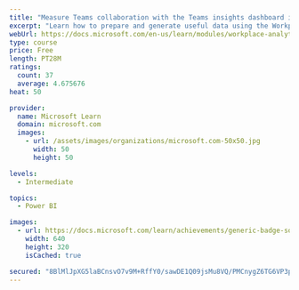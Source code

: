 ```yaml
---
title: "Measure Teams collaboration with the Teams insights dashboard in Workplace Analytics"
excerpt: "Learn how to prepare and generate useful data using the Workplace Analytics Power BI Teams insights dashboard.  Analyze Microsoft Teams adoption trends from the populated reports."
webUrl: https://docs.microsoft.com/en-us/learn/modules/workplace-analytics-teams-insights/
type: course
price: Free
length: PT28M
ratings:
  count: 37
  average: 4.675676
heat: 50

provider:
  name: Microsoft Learn
  domain: microsoft.com
  images:
    - url: /assets/images/organizations/microsoft.com-50x50.jpg
      width: 50
      height: 50

levels:
  - Intermediate

topics:
  - Power BI

images:
  - url: https://docs.microsoft.com/learn/achievements/generic-badge-social.png
    width: 640
    height: 320
    isCached: true

secured: "8BlMlJpXG5laBCnsvO7v9M+RffY0/sawDE1Q09jsMu8VQ/PMCnygZ6TG6VP3pLbzvZ9eirdo7vRwn6W45+idemstqbpPi61YCR5mPfweCYTybRS0NlTJVfT1y/v1rliixgr8Usq0zj3fvdp2ZrUZS9TNnjnl5nlglWf33YOwef/ZrjMBeWjYTldq8QFU891wXGcSr+B5TeMC6wRjlCUsVcFOczJCl6Af9AtarFLtMrZHzfrUR7yRjXMRln7m+pyzMXuWvutfDU+xUHmid7Mkb+usa8VmfNkyAibDtRQNEpHF0BlRqoVLMu2nVBnxPZNuP1eF7fQwh3EAjpOh2LnMEsGmXFC+io70YeIrDtgHyw0S2wo9Or0pmVcQTGfsDZyRm5ITvmozZNiM3upNdsnvXvtY9nEcOT3DqgXEJRaCob0=;ccywinBuC5y8cSofhZ/aYQ=="
---
```


